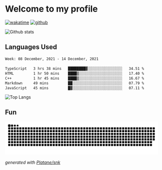 # Welcome to my profile

[![wakatime](https://wakatime.com/badge/user/82c377cd-a54c-404c-b7df-177b313ca539.svg)](https://wakatime.com/@82c377cd-a54c-404c-b7df-177b313ca539)
[![github](https://img.shields.io/github/followers/xinthose?logo=github&style=plastic)](https://github.com/alanhamlett?tab=followers)

![Github stats](https://github-readme-stats.vercel.app/api?username=xinthose&show_icons=true&theme=radical&count_private=true)

## Languages Used

<!--START_SECTION:waka-->
```text
Week: 08 December, 2021 - 14 December, 2021

TypeScript   3 hrs 38 mins   ████████▓░░░░░░░░░░░░░░░░   34.51 % 
HTML         1 hr 50 mins    ████▒░░░░░░░░░░░░░░░░░░░░   17.40 % 
C++          1 hr 45 mins    ████▒░░░░░░░░░░░░░░░░░░░░   16.67 % 
Markdown     49 mins         ██░░░░░░░░░░░░░░░░░░░░░░░   07.79 % 
JavaScript   45 mins         █▓░░░░░░░░░░░░░░░░░░░░░░░   07.11 % 
```
<!--END_SECTION:waka-->

![Top Langs](https://github-readme-stats.vercel.app/api/top-langs/?username=xinthose)

## Fun
![github contribution grid snake animation](https://raw.githubusercontent.com/xinthose/xinthose/output/github-contribution-grid-snake.svg)

_generated with [Platane/snk](https://github.com/Platane/snk)_
